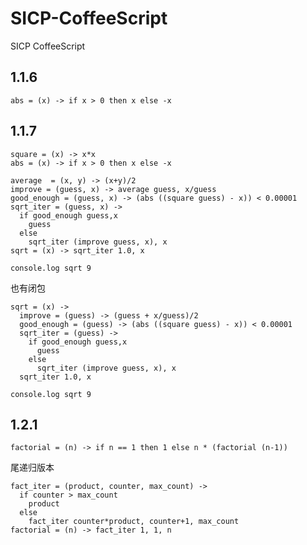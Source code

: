 SICP-CoffeeScript
=================

SICP CoffeeScript

1.1.6
----------

    abs = (x) -> if x > 0 then x else -x

1.1.7
-----------

    square = (x) -> x*x
    abs = (x) -> if x > 0 then x else -x
    
    average  = (x, y) -> (x+y)/2
    improve = (guess, x) -> average guess, x/guess
    good_enough = (guess, x) -> (abs ((square guess) - x)) < 0.00001
    sqrt_iter = (guess, x) ->
      if good_enough guess,x
        guess
      else
        sqrt_iter (improve guess, x), x
    sqrt = (x) -> sqrt_iter 1.0, x
    
    console.log sqrt 9

也有闭包

    sqrt = (x) ->
      improve = (guess) -> (guess + x/guess)/2
      good_enough = (guess) -> (abs ((square guess) - x)) < 0.00001
      sqrt_iter = (guess) ->
        if good_enough guess,x
          guess
        else
          sqrt_iter (improve guess, x), x
      sqrt_iter 1.0, x
    
    console.log sqrt 9

1.2.1
-----------

    factorial = (n) -> if n == 1 then 1 else n * (factorial (n-1))

尾递归版本

    fact_iter = (product, counter, max_count) ->
      if counter > max_count 
        product 
      else
        fact_iter counter*product, counter+1, max_count
    factorial = (n) -> fact_iter 1, 1, n
